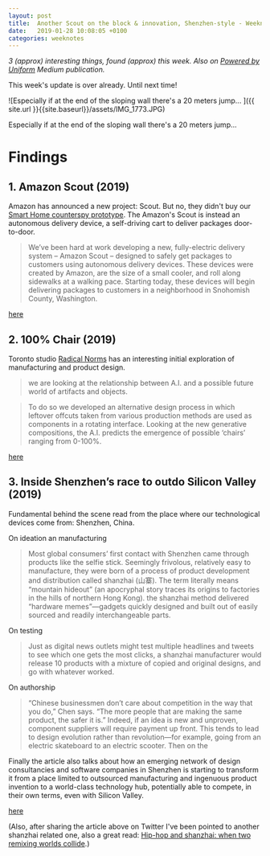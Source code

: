 ```yaml
---
layout: post
title:  Another Scout on the block & innovation, Shenzhen-style - Weeknote 2019/3
date:   2019-01-28 10:08:05 +0100
categories: weeknotes
---
```


_3 (approx) interesting things, found (approx) this week. Also on [Powered by Uniform](https://medium.com/uniform-creative-technology/tagged/weeknotes) Medium publication._

<!--  
The weeknote structure

Do yourself a favour, write it first on paper

1. Context
2. Problem
3. Solution

-->
<!--
My 2018 has been a year of questioning AI-curation. Here's a brief list of my human-curated alternatives for discovering new media and keeping up to date with news that I personally found more calming and pleasing than the more usual algorithmic powered options.

1. Music: [SomaFM](https://somafm.com/) (and especially its [drone-zone channel](https://somafm.com/player/#/now-playing/dronezone)). SomaFM curator and creator Rusty Hodge seems to have an unlimited collection of obscure ambient, beatless albums to keep you going. No risk of having that same track popping up in your playlist over and over (like in my case for Spotify), and to temptation to do interact with the web-radio in any way: either you like it or not.

2. Film: [Mubi](https://mubi.com/). Mubi is a streaming platforms where every months there are available just 30 films by cult, emerging or awarded directors. Films are selected in response of some cinema event that might happen at the time (at the momement, as Rotterdam Film Festival now taking place, some of the film available are from authors from the past festival edition) or according to some

3. Information:

 or upcoming or selected accor


The experience is stripped down to the bare-bone. You pick a

I found myself temporarily switching humans for discovering new media and keeping up to date with news.

1. SomaFM (and especially its drone-zone channel) proved to be a much more reliable source for music than Spotify automated radios. Spotify's playlist (maybe for the kind of music I listen too) tend to always

2.

2. Film:

Human scale. Personal.


Just few notes on a thought that has been hunting my notes lately. In the past year I've been experimenting with different ways to access and discover media, that is mostly news, films and music.

After

Also

I've been thinking

Going back and forth between human-curated (the )

What is lost in serendipity is

another human being curating what you read, listen, watch seems to be to be more "calm" and pleasing than any flavour of AI-curation that I've tried so far. -->





This week's update is over already. Until next time!

![Especially if at the end of the sloping wall there's a 20 meters jump... ]({{ site.url }}{{site.baseurl}}/assets/IMG_1773.JPG)
<figcaption>Especially if at the end of the sloping wall there's a 20 meters jump... </figcaption>



# Findings


## 1. Amazon Scout (2019)

Amazon has announced a new project: Scout. But no, they didn't buy our [Smart Home counterspy prototype](https://medium.com/uniform-creative-technology/scout-a-smart-home-counter-agent-88d58dc0b45e). The Amazon's Scout is instead an autonomous delivery device, a self-driving cart to deliver packages door-to-door.


> We’ve been hard at work developing a new, fully-electric delivery system – Amazon Scout – designed to safely get packages to customers using autonomous delivery devices. These devices were created by Amazon, are the size of a small cooler, and roll along sidewalks at a walking pace. Starting today, these devices will begin delivering packages to customers in a neighborhood in Snohomish County, Washington.


[here](https://blog.aboutamazon.com/transportation/meet-scout)


## 2. 100% Chair (2019)

Toronto studio [Radical Norms](https://radicalnorms.com/) has an interesting initial exploration of manufacturing and product design.

> we are looking at the relationship between A.I. and a possible future world of artifacts and objects.

> To do so we developed an alternative design process in which leftover offcuts taken from various production methods are used as components in a rotating interface. Looking at the new generative compositions, the A.I. predicts the emergence of possible ‘chairs’ ranging from 0-100%.

[here](https://www.creativeapplications.net/objects/100-chair-designing-for-algorithmic-landscapes/)

##  3. Inside Shenzhen’s race to outdo Silicon Valley (2019)

Fundamental behind the scene read from the place where our technological devices come from: Shenzhen, China.

On ideation an manufacturing
> Most global consumers’ first contact with Shenzhen came through products like the selfie stick. Seemingly frivolous, relatively easy to manufacture, they were born of a process of product development and distribution called shanzhai (山寨). The term literally means “mountain hideout” (an apocryphal story traces its origins to factories in the hills of northern Hong Kong).
> the shanzhai method delivered “hardware memes”—gadgets quickly designed and built out of easily sourced and readily interchangeable parts.


On testing
> Just as digital news outlets might test multiple headlines and tweets to see which one gets the most clicks, a shanzhai manufacturer would release 10 products with a mixture of copied and original designs, and go with whatever worked.

On authorship
>“Chinese businessmen don’t care about competition in the way that you do,” Chen says. “The more people that are making the same product, the safer it is.” Indeed, if an idea is new and unproven, component suppliers will require payment up front. This tends to lead to design evolution rather than revolution—for example, going from an electric skateboard to an electric scooter.
Then on the


Finally the article also talks about how an emerging network of design consultancies and software companies in Shenzhen is starting to transform it from a place limited to outsourced manufacturing and ingenuous product invention to a world-class technology hub, potentially able to compete, in their own terms, even with Silicon Valley.


[here](https://www.technologyreview.com/s/612571/inside-shenzhens-race-to-outdo-silicon-valley)

(Also, after sharing the article above on Twitter I've been pointed to another shanzhai related one, also a great read: [Hip-hop and shanzhai: when two remixing worlds collide](https://medium.com/szoil/hip-hop-and-shanzhai-when-two-remixing-worlds-collide-7f833c9c968c).)

